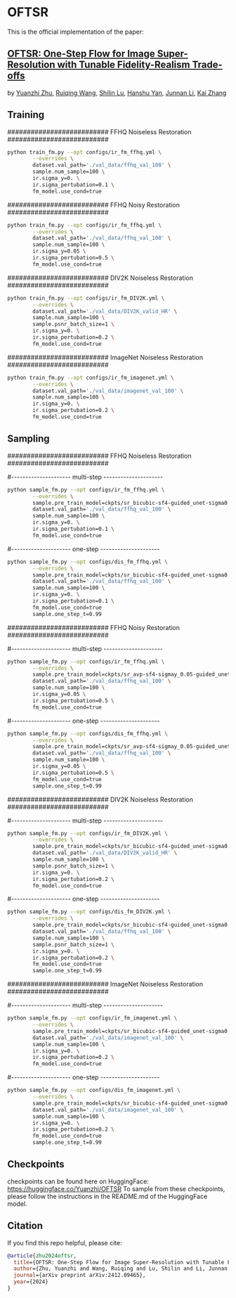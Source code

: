 # OFTSR

This is the official implementation of the paper:
## [OFTSR: One-Step Flow for Image Super-Resolution with Tunable Fidelity-Realism Trade-offs](https://arxiv.org/abs/2412.09465)
by [Yuanzhi Zhu](https://yuanzhi-zhu.github.io/about/), [Ruiqing Wang](https://github.com/wrqcodedoge), [Shilin Lu](https://scholar.google.com/citations?user=gAG9WLYAAAAJ), [Hanshu Yan](https://hanshuyan.github.io/), [Junnan Li](https://scholar.google.com/citations?user=MuUhwi0AAAAJ), [Kai Zhang](https://cszn.github.io/)

## Training
########################## FFHQ Noiseless Restoration ##########################
```bash
python train_fm.py --opt configs/ir_fm_ffhq.yml \
        --overrides \
        dataset.val_path='./val_data/ffhq_val_100' \
        sample.num_sample=100 \
        ir.sigma_y=0. \
        ir.sigma_pertubation=0.1 \
        fm_model.use_cond=true
```

########################## FFHQ Noisy Restoration ##########################
```bash
python train_fm.py --opt configs/ir_fm_ffhq.yml \
        --overrides \
        dataset.val_path='./val_data/ffhq_val_100' \
        sample.num_sample=100 \
        ir.sigma_y=0.05 \
        ir.sigma_pertubation=0.5 \
        fm_model.use_cond=true
```

########################## DIV2K Noiseless Restoration ##########################
```bash
python train_fm.py --opt configs/ir_fm_DIV2K.yml \
        --overrides \
        dataset.val_path='./val_data/DIV2K_valid_HR' \
        sample.num_sample=100 \
        sample.psnr_batch_size=1 \
        ir.sigma_y=0. \
        ir.sigma_pertubation=0.2 \
        fm_model.use_cond=true
```

########################## ImageNet Noiseless Restoration ##########################
```bash
python train_fm.py --opt configs/ir_fm_imagenet.yml \
        --overrides \
        dataset.val_path='./val_data/imagenet_val_100' \
        sample.num_sample=100 \
        ir.sigma_y=0. \
        ir.sigma_pertubation=0.2 \
        fm_model.use_cond=true
```

## Sampling
########################## FFHQ Noiseless Restoration ##########################

#--------------------- multi-step ---------------------
```bash
python sample_fm.py --opt configs/ir_fm_ffhq.yml \
        --overrides \
        sample.pre_train_model=ckpts/sr_bicubic-sf4-guided_unet-sigma0.1-bs32-loss_l1-lr0.0001-FFHQ-checkpoint_10.pth \
        dataset.val_path='./val_data/ffhq_val_100' \
        sample.num_sample=100 \
        ir.sigma_y=0. \
        ir.sigma_pertubation=0.1 \
        fm_model.use_cond=true
```

#--------------------- one-step ---------------------
```bash
python sample_fm.py --opt configs/dis_fm_ffhq.yml \
        --overrides \
        sample.pre_train_model=ckpts/sr_bicubic-sf4-guided_unet-sigma0.1-bs32-loss_l1-lr1e-05-distil-v_boot-solver_rk2_0.5-dt0.05-w_distil_1.0-w_bound_0.1-w_align_0.01-FFHQ_DIS-checkpoint_2.pth \
        dataset.val_path='./val_data/ffhq_val_100' \
        sample.num_sample=100 \
        ir.sigma_y=0. \
        ir.sigma_pertubation=0.1 \
        fm_model.use_cond=true
        sample.one_step_t=0.99
```

########################## FFHQ Noisy Restoration ##########################

#--------------------- multi-step ---------------------
```bash
python sample_fm.py --opt configs/ir_fm_ffhq.yml \
        --overrides \
        sample.pre_train_model=ckpts/sr_avp-sf4-sigmay_0.05-guided_unet-sigma0.5-bs128-loss_l1-lr0.0001-FFHQ-checkpoint_23.pth \
        dataset.val_path='./val_data/ffhq_val_100' \
        sample.num_sample=100 \
        ir.sigma_y=0.05 \
        ir.sigma_pertubation=0.5 \
        fm_model.use_cond=true
```

#--------------------- one-step ---------------------
```bash
python sample_fm.py --opt configs/dis_fm_ffhq.yml \
        --overrides \
        sample.pre_train_model=ckpts/sr_avp-sf4-sigmay_0.05-guided_unet-sigma0.5-bs32-loss_l1-lr2e-05-distil-v_boot-solver_rk2_0.5-dt0.05-w_distil_1.0-w_bound_0.1-w_align_0.01-FFHQ_DIS-checkpoint_24.pth \
        dataset.val_path='./val_data/ffhq_val_100' \
        sample.num_sample=100 \
        ir.sigma_y=0.05 \
        ir.sigma_pertubation=0.5 \
        fm_model.use_cond=true
        sample.one_step_t=0.99
```

########################## DIV2K Noiseless Restoration ##########################

#--------------------- multi-step ---------------------
```bash
python sample_fm.py --opt configs/ir_fm_DIV2K.yml \
        --overrides \
        sample.pre_train_model=ckpts/sr_bicubic-sf4-guided_unet-sigma0.2-bs128-loss_l1-lr1e-05-DIV2K-checkpoint_4.pth \
        dataset.val_path='./val_data/DIV2K_valid_HR' \
        sample.num_sample=100 \
        sample.psnr_batch_size=1 \
        ir.sigma_y=0. \
        ir.sigma_pertubation=0.2 \
        fm_model.use_cond=true
```

#--------------------- one-step ---------------------
```bash
python sample_fm.py --opt configs/dis_fm_DIV2K.yml \
        --overrides \
        sample.pre_train_model=ckpts/sr_bicubic-sf4-guided_unet-sigma0.2-bs32-loss_l1-lr1e-05-distil-v_boot-solver_rk2_0.5-dt0.05-w_distil_1.0-w_bound_0.1-w_align_0.01-DIV2K_DIS-checkpoint_5.pth \
        dataset.val_path='./val_data/ffhq_val_100' \
        sample.num_sample=100 \
        sample.psnr_batch_size=1 \
        ir.sigma_y=0. \
        ir.sigma_pertubation=0.2 \
        fm_model.use_cond=true
        sample.one_step_t=0.99
```

########################## ImageNet Noiseless Restoration ##########################

#--------------------- multi-step ---------------------
```bash
python sample_fm.py --opt configs/ir_fm_imagenet.yml \
        --overrides \
        sample.pre_train_model=ckpts/sr_bicubic-sf4-guided_unet-sigma0.2-bs32-loss_l1-lr1e-04-ImageNet-checkpoint_10.pth \
        dataset.val_path='./val_data/imagenet_val_100' \
        sample.num_sample=100 \
        ir.sigma_y=0. \
        ir.sigma_pertubation=0.2 \
        fm_model.use_cond=true
```

#--------------------- one-step ---------------------
```bash
python sample_fm.py --opt configs/dis_fm_imagenet.yml \
        --overrides \
        sample.pre_train_model=ckpts/sr_bicubic-sf4-guided_unet-sigma0.2-bs8-loss_l1-lr1e-04-distil-v_boot-solver_rk2_0.5-dt0.05-w_distil_1.0-w_bound_0.1-w_align_0.01-ImageNet_DIS-checkpoint_10.pth \
        dataset.val_path='./val_data/imagenet_val_100' \
        sample.num_sample=100 \
        ir.sigma_y=0. \
        ir.sigma_pertubation=0.2 \
        fm_model.use_cond=true
        sample.one_step_t=0.99
```

## Checkpoints
checkpoints can be found here on HuggingFace: https://huggingface.co/Yuanzhi/OFTSR
To sample from these checkpoints, please follow the instructions in the README.md of the HuggingFace model.

## Citation
If you find this repo helpful, please cite:

```bibtex
@article{zhu2024oftsr,
  title={OFTSR: One-Step Flow for Image Super-Resolution with Tunable Fidelity-Realism Trade-offs},
  author={Zhu, Yuanzhi and Wang, Ruiqing and Lu, Shilin and Li, Junnan and Yan, Hanshu and Zhang, Kai},
  journal={arXiv preprint arXiv:2412.09465},
  year={2024}
}
```
